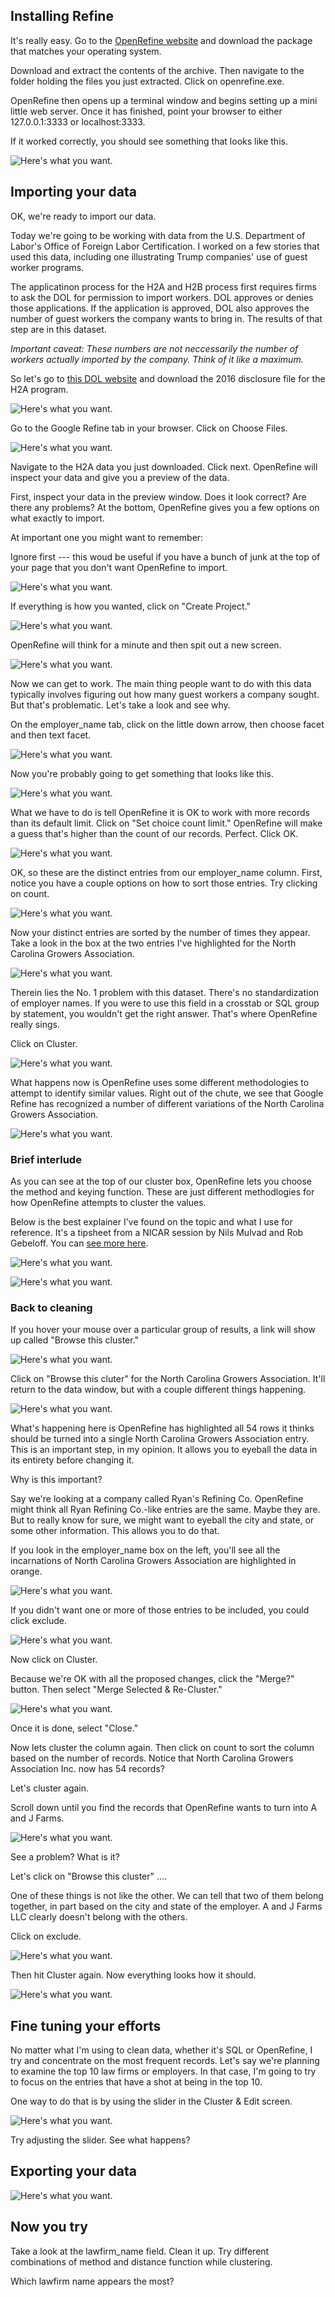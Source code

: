 

## Installing Refine

It's really easy. Go to the [OpenRefine website](http://openrefine.org/download.html) and download the package that matches your operating system.

Download and extract the contents of the archive. Then navigate to the folder holding the files you just extracted. Click on openrefine.exe. 

OpenRefine then opens up a terminal window and begins setting up a mini little web server. Once it has finished, point your browser to either 127.0.0.1:3333 or localhost:3333. 

If it worked correctly, you should see something that looks like this. 


![Here's what you want.](../master/refine1.jpg)


## Importing your data 

OK, we're ready to import our data. 

Today we're going to be working with data from the U.S. Department of Labor's Office of Foreign Labor Certification. I worked on a few stories that used this data, including one illustrating Trump companies' use of guest worker programs.

The applicatinon process for the H2A and H2B process first requires firms to ask the DOL for permission to import workers. DOL approves or denies those applications. If the application is approved, DOL also approves the number of guest workers the company wants to bring in. The results of that step are in this dataset. 

*Important caveat: These numbers are not neccessarily the number of workers actually imported by the company. Think of it like a maximum.*

So let's go to [this DOL website](https://www.foreignlaborcert.doleta.gov/performancedata.cfm) and download the 2016 disclosure file for the H2A program. 



![Here's what you want.](../master/refine3.jpg)


Go to the Google Refine tab in your browser. Click on Choose Files. 



![Here's what you want.](../master/refine2.jpg)



Navigate to the H2A data you just downloaded. Click next. OpenRefine will inspect your data and give you a preview of the data. 

First, inspect your data in the preview window. Does it look correct? Are there any problems? At the bottom, OpenRefine gives you a few options on what exactly to import.

At important one you might want to remember: 

Ignore first --- this woud be useful if you have a bunch of junk at the top of your page that you don't want OpenRefine to import. 



![Here's what you want.](../master/refine4.jpg)



If everything is how you wanted, click on "Create Project." 



![Here's what you want.](../master/refine5.jpg)



OpenRefine will think for a minute and then spit out a new screen. 



![Here's what you want.](../master/refine6.jpg)



Now we can get to work. The main thing people want to do with this data typically involves figuring out how many guest workers a company sought. But that's problematic. Let's take a look and see why. 

On the employer_name tab, click on the little down arrow, then choose facet and then text facet. 



![Here's what you want.](../master/refine7.jpg)



Now you're probably going to get something that looks like this. 



![Here's what you want.](../master/refine8.jpg)



What we have to do is tell OpenRefine it is OK to work with more records than its default limit. Click on "Set choice count limit." OpenRefine will make a guess that's higher than the count of our records. Perfect. Click OK. 



![Here's what you want.](../master/refine9.jpg)



OK, so these are the distinct entries from our employer_name column. First, notice you have a couple options on how to sort those entries. Try clicking on count. 



![Here's what you want.](../master/refine10.jpg)



Now your distinct entries are sorted by the number of times they appear. Take a look in the box at the two entries I've highlighted for the North Carolina Growers Association.



![Here's what you want.](../master/refine11.jpg)



Therein lies the No. 1 problem with this dataset. There's no standardization of employer names. If you were to use this field in a crosstab or SQL group by statement, you wouldn't get the right answer. That's where OpenRefine really sings. 

Click on Cluster.



![Here's what you want.](../master/refine12.jpg)



What happens now is OpenRefine uses some different methodologies to attempt to identify similar values. Right out of the chute, we see that Google Refine has recognized a number of different variations of the North Carolina Growers Association. 



![Here's what you want.](../master/refine13.jpg)



### Brief interlude

As you can see at the top of our cluster box, OpenRefine lets you choose the method and keying function. These are just different methodlogies for how OpenRefine attempts to cluster the values.

Below is the best explainer I've found on the topic and what I use for reference. It's a tipsheet from a NICAR session by Nils Mulvad and Rob Gebeloff. You can [see more here](https://github.com/gebelo/nicar2016/blob/master/refine.pdf).



![Here's what you want.](../master/refine14.jpg)

![Here's what you want.](../master/refine15.jpg)




### Back to cleaning 


If you hover your mouse over a particular group of results, a link will show up called "Browse this cluster." 



![Here's what you want.](../master/refine16.jpg)



Click on "Browse this cluter" for the North Carolina Growers Association. It'll return to the data window, but with a couple different things happening. 



![Here's what you want.](../master/refine17.jpg)



What's happening here is OpenRefine has highlighted all 54 rows it thinks should be turned into a single North Carolina Growers Association entry. This is an important step, in my opinion. It allows you to eyeball the data in its entirety before changing it. 

Why is this important?

Say we're looking at a company called Ryan's Refining Co. OpenRefine might think all Ryan Refining Co.-like entries are the same. Maybe they are. But to really know for sure, we might want to eyeball the city and state, or some other information. This allows you to do that. 

If you look in the employer_name box on the left, you'll see all the incarnations of North Carolina Growers Association are highlighted in orange. 



![Here's what you want.](../master/refine18.jpg)



If you didn't want one or more of those entries to be included, you could click exclude. 



![Here's what you want.](../master/refine19.jpg)



Now click on Cluster. 


Because we're OK with all the proposed changes, click the "Merge?" button. Then select "Merge Selected & Re-Cluster." 



![Here's what you want.](../master/refine20.jpg)



Once it is done, select "Close." 

Now lets cluster the column again. Then click on count to sort the column based on the number of records. Notice that North Carolina Growers Association Inc. now has 54 records?

Let's cluster again. 

Scroll down until you find the records that OpenRefine wants to turn into A and J Farms. 



![Here's what you want.](../master/refine21.jpg)



See a problem? What is it?

Let's click on "Browse this cluster" .... 

One of these things is not like the other. We can tell that two of them belong together, in part based on the city and state of the employer. A and J Farms LLC clearly doesn't belong with the others. 

Click on exclude. 



![Here's what you want.](../master/refine22.jpg)



Then hit Cluster again. Now everything looks how it should. 



![Here's what you want.](../master/refine23.jpg)

## Fine tuning your efforts

No matter what I'm using to clean data, whether it's SQL or OpenRefine, I try and concentrate on the most frequent records. Let's say we're planning to examine the top 10 law firms or employers. In that case, I'm going to try to focus on the entries that have a shot at being in the top 10. 

One way to do that is by using the slider in the Cluster & Edit screen. 


![Here's what you want.](../master/refine25.jpg)



Try adjusting the slider. See what happens?


## Exporting your data

![Here's what you want.](../master/refine24.jpg)

## Now you try

Take a look at the lawfirm_name field. Clean it up. Try different combinations of method and distance function while clustering. 

Which lawfirm name appears the most?




